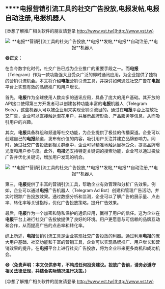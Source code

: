 ## ****电报**营销引流工具的社交广告投放,**电报**发帖,**电报**自动注册,**电报**机器人**

[😍想了解推广相关软件的朋友请登录 http://www.vst.tw](http://www.vst.tw)

 <center><img src="https://vst.tw/MP4/tuiguang/png/6.png" alt="**电报**营销引流工具的社交广告投放,**电报**发帖,**电报**自动注册,**电报**机器人"></center>

**😄正文：**

在当今数字化时代，社交广告已成为企业推广的重要手段之一。而**电报**（Telegram）作为一款功能强大且受众广泛的即时通讯应用，为企业提供了独特的营销引流机会。本文将介绍**电报**营销引流工具，并探讨如何通过社交广告在**电报**平台上实现有效的品牌推广和用户增长。

首先，**电报**作为全球使用人数众多的通讯应用，具备了庞大的用户基础。其开放的API接口使得第三方开发者可以创建各种功能丰富的**电报**机器人（Telegram Bots），这些机器人可以被企业用来实现营销引流目的。通过在**电报**平台上投放社交广告，企业可以直接触达潜在用户，并展示品牌形象、产品服务等信息，从而吸引用户的兴趣。

其次，**电报**具备群组和频道等社交功能，为企业提供了极佳的传播渠道。企业可以创建自己的**电报**频道，发布有价值的内容，吸引用户关注并建立品牌影响力。同时，通过社交广告投放到相关群组中，企业可以精准地触达目标受众，提高品牌曝光度和用户参与度。此外，**电报**还支持特定关键词的搜索功能，企业可以通过投放广告并优化关键词，增加用户发现的机会。

 <center><img src="https://vst.tw/MP4/tuiguang/png/5.png" alt="**电报**营销引流工具的社交广告投放,**电报**发帖,**电报**自动注册,**电报**机器人"></center>

第三，**电报**提供了丰富的营销引流工具，帮助企业有效管理和分析广告效果。例如，企业可以通过**电报**广告机器人（Telegram Ad Bot）创建和管理广告活动，并实时跟踪广告投放效果。通过数据分析和监测，企业可以了解广告的展示量、点击率、转化率等关键指标，优化广告投放策略，提升广告效果。

最后，**电报**作为一个加密和隐私保护的通讯应用，赢得了用户的信任。这为企业在**电报**平台上进行社交广告投放提供了良好的环境。用户更愿意与可信赖的品牌互动和合作，从而提高广告的点击率和转化率。

综上所述，**电报**营销引流工具是企业实现社交广告投放的利器。通过利用**电报**的庞大用户基础、社交功能和丰富的营销工具，企业可以实现品牌推广、用户增长和营销效果的提升。在**电报**平台上进行社交广告投放，将为企业带来更多商机和成功机会。

**😄（免责声明：本文仅供参考，不构成任何投资建议。投放广告前，请务必遵守相关法律法规，并结合实际情况进行决策。）**

[😍想了解推广相关软件的朋友请登录 http://www.vst.tw](http://www.vst.tw)



